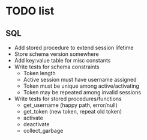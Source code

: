 # TODO list

## SQL

- Add stored procedure to extend session lifetime
- Store schema version somewhere
- Add key:value table for misc constants
- Write tests for schema constraints
    - Token length
    - Active session must have username assigned
    - Token must be unique among active/activating
    - Token may be repeated among invalid sessions
- Write tests for stored procedures/functions
    - get_username (happy path, error/null)
    - get_token (new token, repeat old token)
    - activate
    - deactivate
    - collect_garbage
